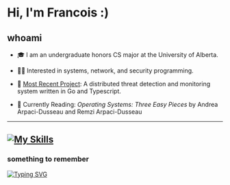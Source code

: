 # Hi, I'm Francois :)

## whoami

- 🎓 I am an undergraduate honors CS major at the University of Alberta.

- 🧑‍💻 Interested in systems, network, and security programming.

- 🔨 [Most Recent Project](https://github.com/Francois-Coleongco/SATD): A distributed threat detection and monitoring system written in Go and Typescript.

- 📖 Currently Reading: *Operating Systems: Three Easy Pieces* by Andrea Arpaci-Dusseau and Remzi Arpaci-Dusseau

----------------------------------------
[![My Skills](https://skillicons.dev/icons?i=cpp,rust,go,python,java,ts,js,bash,linux,git,nodejs,react,spring,django,postgres,sqlite,docker,selenium,tauri,neovim,pytorch,sklearn&perline=11)](https://skillicons.dev)
----------------------------------------

### something to remember
[![Typing SVG](https://readme-typing-svg.demolab.com?font=Fira+Code&pause=1000&width=600&separator=%3C&lines=+while+(walk)+%7B+walk+%3D+walk-%3Enext;+%7D)](https://git.io/typing-svg)

<!--
**Chris-Coleongco/Chris-Coleongco** is a ✨ _special_ ✨ repository because its `README.md` (this file) appears on your GitHub profile.

Here are some ideas to get you started:

- 🔭 I’m currently working on ...
- 🌱 I’m currently learning ...
- 👯 I’m looking to collaborate on ...
- 🤔 I’m looking for help with ...
- 💬 Ask me about ...
- 📫 How to reach me: ...
- 😄 Pronouns: ...
- ⚡ Fun fact: ...
-->
